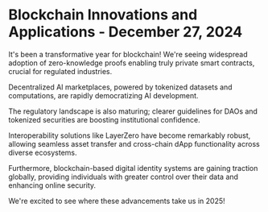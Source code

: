 # Blockchain Innovations and Applications - December 27, 2024

It's been a transformative year for blockchain! We're seeing widespread adoption of zero-knowledge proofs enabling truly private smart contracts, crucial for regulated industries.

Decentralized AI marketplaces, powered by tokenized datasets and computations, are rapidly democratizing AI development.

The regulatory landscape is also maturing; clearer guidelines for DAOs and tokenized securities are boosting institutional confidence.

Interoperability solutions like LayerZero have become remarkably robust, allowing seamless asset transfer and cross-chain dApp functionality across diverse ecosystems.

Furthermore, blockchain-based digital identity systems are gaining traction globally, providing individuals with greater control over their data and enhancing online security.

We're excited to see where these advancements take us in 2025!
